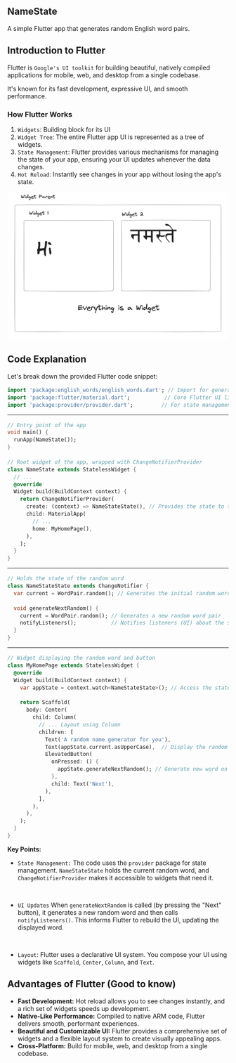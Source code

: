 ## NameState

A simple Flutter app that generates random English word pairs.

## Introduction to Flutter

Flutter is `Google's UI toolkit` for building beautiful, natively compiled applications for mobile, web, and desktop from a single codebase.

It's known for its fast development, expressive UI, and smooth performance.

### How Flutter Works

1. `Widgets`: Building block for its UI
2. `Widget Tree`: The entire Flutter app UI is represented as a tree of widgets.
3. `State Management`: Flutter provides various mechanisms for managing the state of your app, ensuring your UI updates whenever the data changes.
4. `Hot Reload`: Instantly see changes in your app without losing the app's state.

![Image](Images/image1.png)

## Code Explanation

Let's break down the provided Flutter code snippet:

```dart
import 'package:english_words/english_words.dart'; // Import for generating random words
import 'package:flutter/material.dart';           // Core Flutter UI library
import 'package:provider/provider.dart';         // For state management
```

---

```dart
// Entry point of the app
void main() {
  runApp(NameState());
}

// Root widget of the app, wrapped with ChangeNotifierProvider
class NameState extends StatelessWidget {
  // ...
  @override
  Widget build(BuildContext context) {
    return ChangeNotifierProvider(
      create: (context) => NameStateState(), // Provides the state to the app
      child: MaterialApp(
        // ...
        home: MyHomePage(),
      ),
    );
  }
}
```

---

```dart
// Holds the state of the random word
class NameStateState extends ChangeNotifier {
  var current = WordPair.random(); // Generates the initial random word pair

  void generateNextRandom() {
    current = WordPair.random(); // Generates a new random word pair
    notifyListeners();           // Notifies listeners (UI) about the state change
  }
}

```

---

```dart
// Widget displaying the random word and button
class MyHomePage extends StatelessWidget {
  @override
  Widget build(BuildContext context) {
    var appState = context.watch<NameStateState>(); // Access the state

    return Scaffold(
      body: Center(
        child: Column(
          // ... Layout using Column
          children: [
            Text('A random name generator for you'),
            Text(appState.current.asUpperCase),  // Display the random word
            ElevatedButton(
              onPressed: () {
                appState.generateNextRandom(); // Generate new word on button press
              },
              child: Text('Next'),
            ),
          ],
        ),
      ),
    );
  }
}
```

**Key Points:**

- `State Management:` The code uses the `provider` package for state management. `NameStateState` holds the current random word, and `ChangeNotifierProvider` makes it accessible to widgets that need it.

<br>

- `UI Updates` When `generateNextRandom` is called (by pressing the "Next" button), it generates a new random word and then calls `notifyListeners()`. This informs Flutter to rebuild the UI, updating the displayed word.

<br>

- `Layout`: Flutter uses a declarative UI system. You compose your UI using widgets like `Scaffold`, `Center`, `Column`, and `Text`.

## Advantages of Flutter (Good to know)

- **Fast Development:** Hot reload allows you to see changes instantly, and a rich set of widgets speeds up development.
- **Native-Like Performance:** Compiled to native ARM code, Flutter delivers smooth, performant experiences.
- **Beautiful and Customizable UI:** Flutter provides a comprehensive set of widgets and a flexible layout system to create visually appealing apps.
- **Cross-Platform:** Build for mobile, web, and desktop from a single codebase.
